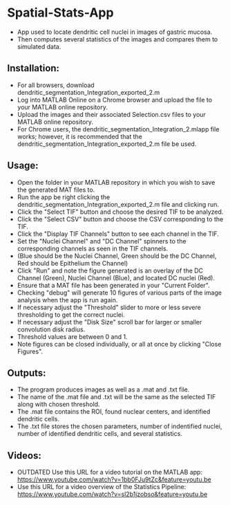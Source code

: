# Spatial-Stats-App
* App used to locate dendritic cell nuclei in images of gastric mucosa.
* Then computes several statistics of the images and compares them to simulated data.

## Installation:
* For all browsers, download dendritic_segmentation_Integration_exported_2.m
* Log into MATLAB Online on a Chrome browser and upload the file to your MATLAB online repository.
* Upload the images and their associated Selection.csv files to your MATLAB online repository.
* For Chrome users, the dendritic_segmentation_Integration_2.mlapp file works; however, it is recommended that the dendritic_segmentation_Integration_exported_2.m file be used.

## Usage:
* Open the folder in your MATLAB repository in which you wish to save the generated MAT files to.
* Run the app be right clicking the dendritic_segmentation_Integration_exported_2.m file and clicking run.
* Click the "Select TIF" button and choose the desired TIF to be analyzed.
* Click the "Select CSV" button and choose the CSV corresponding to the TIF.
* Click the "Display TIF Channels" button to see each channel in the TIF.
* Set the "Nuclei Channel" and "DC Channel" spinners to the corresponding channels as seen in the TIF channels.
* (Blue should be the Nuclei Channel, Green should be the DC Channel, Red should be Epithelium the Channel)
* Click "Run" and note the figure generated is an overlay of the DC Channel (Green), Nuclei Channel (Blue), and located DC nuclei (Red).
* Ensure that a MAT file has been generated in your "Current Folder".
* Checking "debug" will generate 10 figures of various parts of the image analysis when the app is run again.
* If necessary adjust the "Threshold" slider to more or less severe thresholding to get the correct nuclei.
* If necessary adjust the "Disk Size" scroll bar for larger or smaller convolution disk radius.
* Threshold values are between 0 and 1.
* Note figures can be closed individually, or all at once by clicking "Close Figures".

## Outputs:
* The program produces images as well as a .mat and .txt file.
* The name of the .mat file and .txt will be the same as the selected TIF along with chosen threshold.
* The .mat file contains the ROI, found nuclear centers, and identified dendritic cells.
* The .txt file stores the chosen parameters, number of indentified nuclei, number of identified dendritic cells, and several statistics.

## Videos:
* OUTDATED Use this URL for a video tutorial on the MATLAB app: https://www.youtube.com/watch?v=1bb0FJu9tZc&feature=youtu.be
* Use this URL for a video overview of the Statistics Pipeline: https://www.youtube.com/watch?v=sl2b1jzobso&feature=youtu.be

